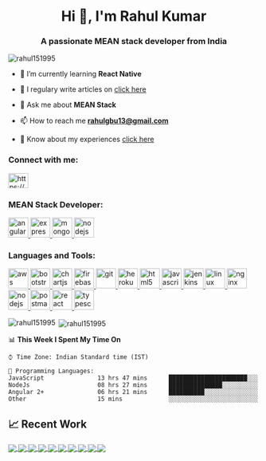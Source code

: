 <h1 align="center">Hi 👋, I'm Rahul Kumar</h1>
<h3 align="center">A passionate MEAN stack developer from India</h3>

<p align="left"> <img src="https://komarev.com/ghpvc/?username=rahul151995&label=Profile%20views&color=0e75b6&style=flat" alt="rahul151995" /> </p>

- 🌱 I’m currently learning **React Native**

 <!---     - 👨‍💻 You can also check out my portfolio at []()    --->

- 📝 I regulary write articles on [click here](http://dynamic-component.surge.sh/)

- 💬 Ask me about **MEAN Stack**

- 📫 How to reach me **rahulgbu13@gmail.com**

- 📄 Know about my experiences [click here](http://about-rahul.surge.sh/)

<h3 align="left">Connect with me:</h3>
<p align="left">
<a href="https://www.linkedin.com/in/rahul-kumar-87451486" target="blank"><img align="center" src="https://cdn.jsdelivr.net/npm/simple-icons@3.0.1/icons/linkedin.svg" alt="https://www.linkedin.com/in/rahul-kumar-87451486" height="30" width="40" /></a>
</p>

<h3 align="left">MEAN Stack Developer:</h3>
<p align="left"> <a href="https://angular.io" target="_blank"> <img src="https://devicons.github.io/devicon/devicon.git/icons/angularjs/angularjs-original.svg" alt="angularjs" width="40" height="40"/> </a> <a href="https://expressjs.com" target="_blank"> <img src="https://devicons.github.io/devicon/devicon.git/icons/express/express-original-wordmark.svg" alt="express" width="40" height="40"/> </a> <a href="https://www.mongodb.com/" target="_blank"> <img src="https://devicons.github.io/devicon/devicon.git/icons/mongodb/mongodb-original-wordmark.svg" alt="mongodb" width="40" height="40"/> </a> <a href="https://nodejs.org" target="_blank"> <img src="https://devicons.github.io/devicon/devicon.git/icons/nodejs/nodejs-original-wordmark.svg" alt="nodejs" width="40" height="40"/> </a> </p>

<h3 align="left">Languages and Tools:</h3>
<p align="left"> <a href="https://aws.amazon.com" target="_blank"> <img src="https://devicons.github.io/devicon/devicon.git/icons/amazonwebservices/amazonwebservices-original-wordmark.svg" alt="aws" width="40" height="40"/> </a> <a href="https://getbootstrap.com" target="_blank"> <img src="https://devicons.github.io/devicon/devicon.git/icons/bootstrap/bootstrap-plain.svg" alt="bootstrap" width="40" height="40"/> </a> <a href="https://www.chartjs.org" target="_blank"> <img src="https://www.chartjs.org/media/logo-title.svg" alt="chartjs" width="40" height="40"/> </a> <a href="https://firebase.google.com/" target="_blank"> <img src="https://www.vectorlogo.zone/logos/firebase/firebase-icon.svg" alt="firebase" width="40" height="40"/> </a> <a href="https://git-scm.com/" target="_blank"> <img src="https://www.vectorlogo.zone/logos/git-scm/git-scm-icon.svg" alt="git" width="40" height="40"/> </a> <a href="https://heroku.com" target="_blank"> <img src="https://www.vectorlogo.zone/logos/heroku/heroku-icon.svg" alt="heroku" width="40" height="40"/> </a> <a href="https://www.w3.org/html/" target="_blank"> <img src="https://devicons.github.io/devicon/devicon.git/icons/html5/html5-original-wordmark.svg" alt="html5" width="40" height="40"/> </a> <a href="https://developer.mozilla.org/en-US/docs/Web/JavaScript" target="_blank"> <img src="https://devicons.github.io/devicon/devicon.git/icons/javascript/javascript-original.svg" alt="javascript" width="40" height="40"/> </a> <a href="https://www.jenkins.io" target="_blank"> <img src="https://www.vectorlogo.zone/logos/jenkins/jenkins-icon.svg" alt="jenkins" width="40" height="40"/> </a> <a href="https://www.linux.org/" target="_blank"> <img src="https://devicons.github.io/devicon/devicon.git/icons/linux/linux-original.svg" alt="linux" width="40" height="40"/> </a> <a href="https://www.nginx.com" target="_blank"> <img src="https://devicons.github.io/devicon/devicon.git/icons/nginx/nginx-original.svg" alt="nginx" width="40" height="40"/> </a> <a href="https://nodejs.org" target="_blank"> <img src="https://devicons.github.io/devicon/devicon.git/icons/nodejs/nodejs-original-wordmark.svg" alt="nodejs" width="40" height="40"/> </a> <a href="https://postman.com" target="_blank"> <img src="https://www.vectorlogo.zone/logos/getpostman/getpostman-icon.svg" alt="postman" width="40" height="40"/> </a> <a href="https://reactjs.org/" target="_blank"> <img src="https://devicons.github.io/devicon/devicon.git/icons/react/react-original-wordmark.svg" alt="react" width="40" height="40"/> </a> <a href="https://www.typescriptlang.org/" target="_blank"> <img src="https://devicons.github.io/devicon/devicon.git/icons/typescript/typescript-original.svg" alt="typescript" width="40" height="40"/> </a> </p>

<p><img align="left" src="https://github-readme-stats.vercel.app/api/top-langs?username=rahul151995&show_icons=true&locale=en&layout=compact" alt="rahul151995" /></p>

<p>&nbsp;<img align="center" src="https://github-readme-stats.vercel.app/api?username=rahul151995&show_icons=true&locale=en" alt="rahul151995" /></p>


📊 **This Week I Spent My Time On** 

```text
⌚︎ Time Zone: Indian Standard time (IST)

💬 Programming Languages: 
JavaScript               13 hrs 47 mins      ██████████████████████░░░  
NodeJs                   08 hrs 27 mins      ███████████████░░░░░░░░░░  
Angular 2+               06 hrs 21 mins      ██████████░░░░░░░░░░░░░░░  
Other                    15 mins             ░░░░░░░░░░░░░░░░░░░░░░░░░  

```



## &#x1f4c8; Recent Work

<a href="https://github.com/Rahul151995/chatRoomAngular">
  <img align="center" src="https://github-readme-stats.vercel.app/api/pin/?username=Rahul151995&repo=chatRoomAngular&title_color=ffffff&text_color=c9cacc&icon_color=2bbc8a&bg_color=1d1f21" />
</a>

<a href="https://github.com/Rahul151995/chatRoomNode">
  <img align="center" src="https://github-readme-stats.vercel.app/api/pin/?username=Rahul151995&repo=chatRoomNode&language=javascript&title_color=ffffff&text_color=c9cacc&icon_color=2bbc8a&bg_color=1d1f21" />
</a>  

<a href="https://github.com/Rahul151995/NodeTypeScript">
  <img align="center" src="https://github-readme-stats.vercel.app/api/pin/?username=Rahul151995&repo=NodeTypeScript&discription_hide=false&title_color=ffffff&text_color=c9cacc&icon_color=2bbc8a&bg_color=1d1f21" />
</a>  

<a href="https://github.com/Rahul151995/nodeTsGeoLocation">
  <img align="center" src="https://github-readme-stats.vercel.app/api/pin/?username=Rahul151995&repo=nodeTsGeoLocation&discription_hide=false&title_color=ffffff&text_color=c9cacc&icon_color=2bbc8a&bg_color=1d1f21" />
</a>  

<a href="https://github.com/Rahul151995/DataStructureInJavaScript">
  <img align="center" src="https://github-readme-stats.vercel.app/api/pin/?username=Rahul151995&repo=DataStructureInJavaScript&discription_hide=false&title_color=ffffff&text_color=c9cacc&icon_color=2bbc8a&bg_color=1d1f21" />
</a> 

<a href="https://github.com/Rahul151995/html-css3-bootstrap4">
  <img align="center" src="https://github-readme-stats.vercel.app/api/pin/?username=Rahul151995&repo=html-css3-bootstrap4&discription_hide=false&title_color=ffffff&text_color=c9cacc&icon_color=2bbc8a&bg_color=1d1f21" />
</a> 

<a href="https://github.com/Rahul151995/FlexBox-boostrap-5">
  <img align="center" src="https://github-readme-stats.vercel.app/api/pin/?username=Rahul151995&repo=FlexBox-boostrap-5&discription_hide=false&title_color=ffffff&text_color=c9cacc&icon_color=2bbc8a&bg_color=1d1f21" />
</a>

<a href="https://github.com/Rahul151995/erm-backend">
  <img align="center" src="https://github-readme-stats.vercel.app/api/pin/?username=Rahul151995&repo=erm-backend&discription_hide=false&title_color=ffffff&text_color=c9cacc&icon_color=2bbc8a&bg_color=1d1f21" />
</a>

<a href="https://github.com/Rahul151995/git-command">
  <img align="center" src="https://github-readme-stats.vercel.app/api/pin/?username=Rahul151995&repo=git-command&discription_hide=false&title_color=ffffff&text_color=c9cacc&icon_color=2bbc8a&bg_color=1d1f21" />
</a>

<a href="https://github.com/Rahul151995/nodeTsGeoLocation">
  <img align="center" src="https://github-readme-stats.vercel.app/api/pin/?username=Rahul151995&repo=nodeTsGeoLocation&discription_hide=false&title_color=ffffff&text_color=c9cacc&icon_color=2bbc8a&bg_color=1d1f21" />
</a>




